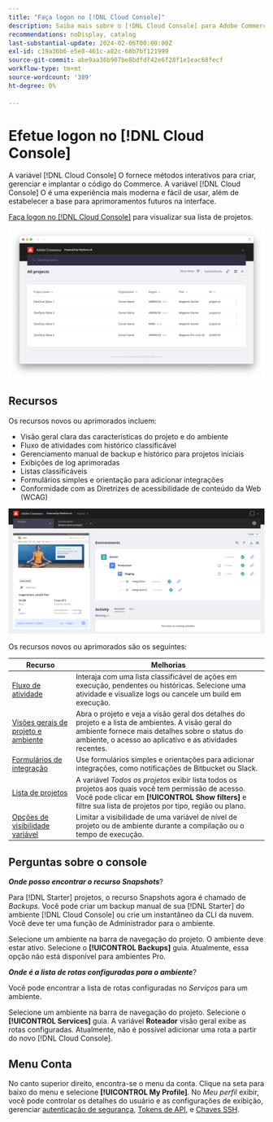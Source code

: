 ```yaml
---
title: "Faça logon no [!DNL Cloud Console]"
description: Saiba mais sobre o [!DNL Cloud Console] para Adobe Commerce na infraestrutura em nuvem.
recommendations: noDisplay, catalog
last-substantial-update: 2024-02-06T00:00:00Z
exl-id: c19a36b6-e5e8-461c-a82c-68b7bf121999
source-git-commit: abe9aa36b907be8bdfdf42e6f28f1e1eac68fecf
workflow-type: tm+mt
source-wordcount: '389'
ht-degree: 0%

---
```



# Efetue logon no [!DNL Cloud Console]

A variável [!DNL Cloud Console] O fornece métodos interativos para criar, gerenciar e implantar o código do Commerce. A variável [!DNL Cloud Console] O é uma experiência mais moderna e fácil de usar, além de estabelecer a base para aprimoramentos futuros na interface.

[Faça logon no [!DNL Cloud Console]](https://console.adobecommerce.com) para visualizar sua lista de projetos.

![Lista de projetos](../assets/ui-allprojects-list.png)

## Recursos

Os recursos novos ou aprimorados incluem:

- Visão geral clara das características do projeto e do ambiente
- Fluxo de atividades com histórico classificável
- Gerenciamento manual de backup e histórico para projetos iniciais
- Exibições de log aprimoradas
- Listas classificáveis
- Formulários simples e orientação para adicionar integrações
- Conformidade com as Diretrizes de acessibilidade de conteúdo da Web (WCAG)

![[!DNL Cloud Console]](../assets/CloudConsole.svg)

Os recursos novos ou aprimorados são os seguintes:

| Recurso | Melhorias |
| -------------- | ----------------------------------- |
| [Fluxo de atividade](../cloud-guide/project/activity-stream.md) | Interaja com uma lista classificável de ações em execução, pendentes ou históricas. Selecione uma atividade e visualize logs ou cancele um build em execução. |
| [Visões gerais de projeto e ambiente](../cloud-guide/project/overview.md#project-overview) | Abra o projeto e veja a visão geral dos detalhes do projeto e a lista de ambientes. A visão geral do ambiente fornece mais detalhes sobre o status do ambiente, o acesso ao aplicativo e as atividades recentes. |
| [Formulários de integração](../cloud-guide/integrations/overview.md) | Use formulários simples e orientações para adicionar integrações, como notificações de Bitbucket ou Slack. |
| [Lista de projetos](../cloud-guide/project/overview.md#cloud-console) | A variável _Todos os projetos_ exibir lista todos os projetos aos quais você tem permissão de acesso. Você pode clicar em **[!UICONTROL Show filters]** e filtre sua lista de projetos por tipo, região ou plano. |
| [Opções de visibilidade variável](../cloud-guide/environment/variable-levels.md) | Limitar a visibilidade de uma variável de nível de projeto ou de ambiente durante a compilação ou o tempo de execução. |

<!-- The following are features yet to be activated:
| **Apps and services topology** | The Apps & Services topology is visible on Project and Environment views. This interactive diagram allows you to select a service and view the relationship details, such as name, type, version, port, and more. Click **[!UICONTROL View details]** to access the overview and configuration panel for each service. | -->

## Perguntas sobre o console

**_Onde posso encontrar o recurso Snapshots_**?

Para [!DNL Starter] projetos, o recurso Snapshots agora é chamado de _Backups_. Você pode criar um backup manual de sua [!DNL Starter] do ambiente [!DNL Cloud Console] ou crie um instantâneo da CLI da nuvem. Você deve ter uma função de Administrador para o ambiente.

Selecione um ambiente na barra de navegação do projeto. O ambiente deve estar ativo. Selecione o **[!UICONTROL Backups]** guia. Atualmente, essa opção não está disponível para ambientes Pro.

**_Onde é a lista de rotas configuradas para o ambiente_**?

Você pode encontrar a lista de rotas configuradas no _Serviços_ para um ambiente.

Selecione um ambiente na barra de navegação do projeto. Selecione o **[!UICONTROL Services]** guia. A variável **Roteador** visão geral exibe as rotas configuradas. Atualmente, não é possível adicionar uma rota a partir do novo [!DNL Cloud Console].

## Menu Conta

No canto superior direito, encontra-se o menu da conta. Clique na seta para baixo do menu e selecione **[!UICONTROL My Profile]**. No _Meu perfil_ exibir, você pode controlar os detalhes do usuário e as configurações de exibição, gerenciar [autenticação de segurança](../cloud-guide/project/user-access.md#user-authentication-requirements), [Tokens de API](../cloud-guide/project/user-access.md#create-an-api-token), e [Chaves SSH](../cloud-guide/development/secure-connections.md).
